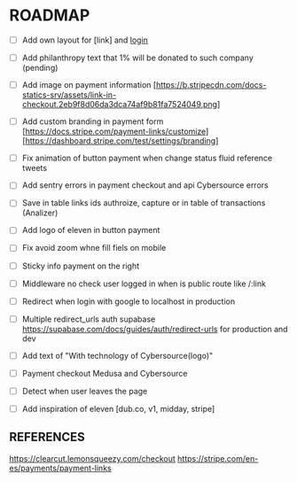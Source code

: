 # ROADMAP

- [ ] Add own layout for [link] and [login](analalize)
- [ ] Add philanthropy text that 1% will be donated to such company (pending)
- [ ] Add image on payment information [https://b.stripecdn.com/docs-statics-srv/assets/link-in-checkout.2eb9f8d06da3dca74af9b81fa7524049.png]
- [ ] Add custom branding in payment form [https://docs.stripe.com/payment-links/customize] [https://dashboard.stripe.com/test/settings/branding]
- [ ] Fix animation of button payment when change status fluid reference tweets
- [ ] Add sentry errors in payment checkout and api Cybersource errors
- [ ] Save in table links ids authroize, capture or in table of transactions (Analizer)
- [ ] Add logo of eleven in button payment
- [ ] Fix avoid zoom whne fill fiels on mobile
- [ ] Sticky info payment on the right
- [ ] Middleware no check user logged in when is public route like /:link
- [ ] Redirect when login with google to localhost in production
- [ ] Multiple redirect_urls auth supabase https://supabase.com/docs/guides/auth/redirect-urls for production and dev
- [ ] Add text of  "With technology of Cybersource(logo)"
- [ ] Payment checkout Medusa and Cybersource
- [ ] Detect when user leaves the page
- [ ] Add inspiration of eleven [dub.co, v1, midday, stripe]


## REFERENCES

https://clearcut.lemonsqueezy.com/checkout
https://stripe.com/en-es/payments/payment-links